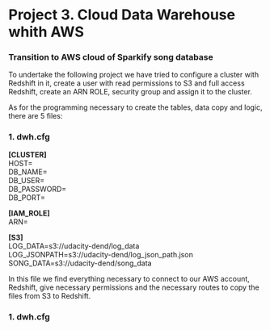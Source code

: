 # Project 3. Cloud Data Warehouse whith AWS

### Transition to AWS cloud of Sparkify song database

To undertake the following project we have tried to configure a cluster with Redshift in it, create a user with read permissions to S3 and full access Redshift, create an ARN ROLE, security group and assign it to the cluster.

As for the programming necessary to create the tables, data copy and logic, there are 5 files:

### 1. dwh.cfg

**[CLUSTER]**  
HOST=  
DB_NAME=  
DB_USER=  
DB_PASSWORD=  
DB_PORT=

**[IAM_ROLE]**  
ARN=

**[S3]**  
LOG_DATA=s3://udacity-dend/log_data  
LOG_JSONPATH=s3://udacity-dend/log_json_path.json  
SONG_DATA=s3://udacity-dend/song_data  

In this file we find everything necessary to connect to our AWS account, Redshift, give necessary permissions and the necessary routes to copy the files from S3 to Redshift.

### 1. dwh.cfg
